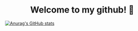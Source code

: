 <div id="header" align="center">
   <h1>Welcome to my github! 👋</h1>
</div>

[![Anurag's GitHub stats](https://github-readme-stats.vercel.app/api?username=Toshiven)](https://github.com/Toshiven/github-readme-stats)

<!--
**Toshiven/Toshiven** is a ✨ _special_ ✨ repository because its `README.md` (this file) appears on your GitHub profile.

Here are some ideas to get you started:

- 🔭 I’m currently working on ...
- 🌱 I’m currently learning ...
- 👯 I’m looking to collaborate on ...
- 🤔 I’m looking for help with ...
- 💬 Ask me about ...
- 📫 How to reach me: ...
- 😄 Pronouns: ...
- ⚡ Fun fact: ...
-->
